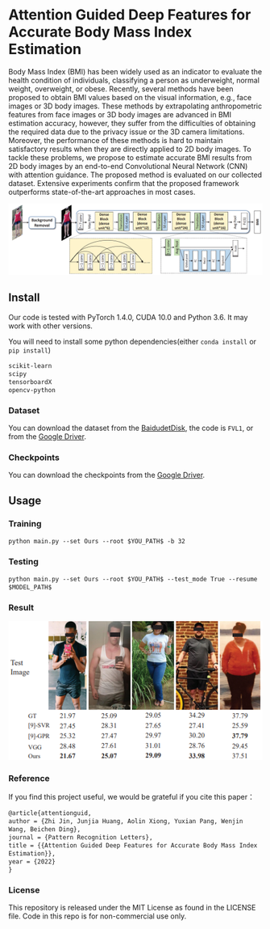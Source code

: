 # Attention Guided Deep Features for Accurate Body Mass Index Estimation

Body Mass Index (BMI) has been widely used as an indicator to evaluate the health condition of individuals, classifying a person as underweight, normal weight, overweight, or obese. Recently, several methods have been proposed to obtain BMI values based on the visual information, e.g., face images or 3D body images. These methods by extrapolating anthropometric features from face images or 3D body images are advanced in BMI estimation accuracy, however, they suffer from the difficulties of obtaining the required data due to the privacy issue or the 3D camera limitations. Moreover, the performance of these methods is hard to maintain satisfactory results when they are directly applied to 2D body images. To tackle these problems, we propose to estimate accurate BMI results from 2D body images by an end-to-end Convolutional Neural Network (CNN) with attention guidance. The proposed method is evaluated on our collected dataset. Extensive experiments confirm that the proposed framework outperforms state-of-the-art approaches in most cases.

![image](https://github.com/FVL2020/2DImageBMIestimationEnd2End/blob/master/img_result/framework.jpg)

## Install

Our code is tested with PyTorch 1.4.0, CUDA 10.0 and Python 3.6. It may work with other versions.

You will need to install some python dependencies(either `conda install` or `pip install`)

```
scikit-learn
scipy
tensorboardX
opencv-python
```
### Dataset
You can download the dataset from the [BaidudetDisk](https://pan.baidu.com/s/1Pr0Z7UCHG2R1pnP3a2BVkw), the code is `FVL1`, or from the [Google Driver](https://drive.google.com/file/d/11P1NvO9cAM62TGgtwbPv9iUGjsx7b6IA/view?usp=sharing).

### Checkpoints
You can download the checkpoints from the [Google Driver](https://drive.google.com/file/d/1E5T_9eMrVZ8NY245MdakppabOvNWbGcM/view?usp=sharing).
## Usage
### Training

```
python main.py --set Ours --root $YOU_PATH$ -b 32
```
### Testing

```
python main.py --set Ours --root $YOU_PATH$ --test_mode True --resume $MODEL_PATH$
```

### Result
<div align=center>
<img src="https://github.com/FVL2020/2DImageBMIestimationEnd2End/blob/master/img_result/demo.jpg">
</div>

### Reference
If you find this project useful, we would be grateful if you cite this paper：
```
@article{attentionguid,
author = {Zhi Jin, Junjia Huang, Aolin Xiong, Yuxian Pang, Wenjin Wang, Beichen Ding},
journal = {Pattern Recognition Letters},
title = {{Attention Guided Deep Features for Accurate Body Mass Index Estimation}},
year = {2022}
}
```
### License
This repository is released under the MIT License as found in the LICENSE file. Code in this repo is for non-commercial use only.
